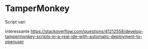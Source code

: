 # TamperMonkey
Script vari

interessante 
https://stackoverflow.com/questions/41212558/develop-tampermonkey-scripts-in-a-real-ide-with-automatic-deployment-to-openuser

